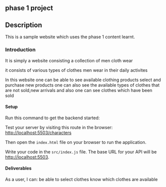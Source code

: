 ## phase 1 project

## Description 
  
This is a sample website which uses the phase 1 content learnt.

### Introduction
  
It is simply a website consisting a collection of men cloth wear

it consists of various types of clothes men wear in their daily activites

In this website one can be able to see available clothing products select and purchase new products one can also see the available types of clothes that are not sold,new arrivals and also one can see clothes which have been sold

#### Setup 

Run this command to get the backend started:

Test your server by visiting this route in the browser:
 [http://localhost:5503/characters](http://localhost:5503/characters)

 Then open the `index.html`
 file on your browser to run the application.

 Write your code in the `src/index.js` file. The base URL for your API will be
[http://localhost:5503](http://localhost:5503).

#### Deliverables

As a user, I can:
 be able to select clothes
 know which clothes are available